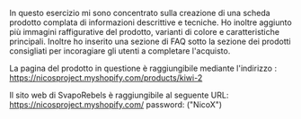 In questo esercizio mi sono concentrato sulla creazione di una scheda prodotto complata di informazioni descrittive e tecniche.
Ho inoltre aggiunto più immagini raffigurative del prodotto, varianti di colore e caratteristiche principali. Inoltre ho inserito una sezione 
di FAQ sotto la sezione dei prodotti consigliati per incoragiare gli utenti a completare l'acquisto.

La pagina del prodotto in questione è raggiungibile mediante l'indirizzo : https://nicosproject.myshopify.com/products/kiwi-2

Il sito web di SvapoRebels è raggiungibile al seguente URL: https://nicosproject.myshopify.com/ password: ("NicoX")
